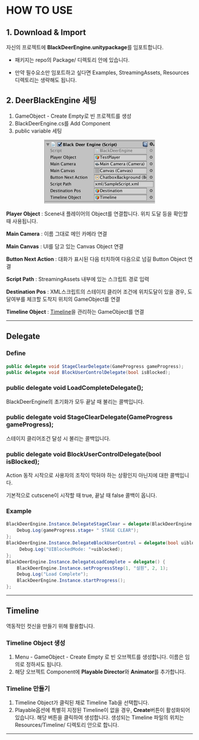 
# HOW TO USE

## 1. Download & Import

자신의 프로젝트에 **BlackDeerEngine.unitypackage**를 임포트합니다.

   * 패키지는 repo의 Package/ 디렉토리 안에 있습니다.
   
   * 만약 필수요소만 임포트하고 싶다면 Examples, StreamingAssets, Resources 디렉토리는 생략해도 됩니다.

## 2. DeerBlackEngine 세팅

1. GameObject - Create Empty로 빈 프로젝트를 생성
2. BlackDeerEngine.cs를 Add Component
3. public variable 세팅

<p align="center">
  <img src="https://github.com/rajephon/BlackDeerEngine/blob/master/Document/BlackDeerEngineComponent.png" width="299" />
</p>

**Player Object** : Scene내 플레이어의 Object를 연결합니다. 위치 도달 등을 확인할 때 사용됩니다.

**Main Camera** : 이름 그대로 메인 카메라 연결

**Main Canvas** : UI를 담고 있는 Canvas Object 연결

**Button Next Action** : 대화가 표시된 다음 터치하여 다음으로 넘길 Button Object 연결

**Script Path** : StreamingAssets 내부에 있는 스크립트 경로 입력

**Destination Pos** : XML스크립트의 스테이지 클리어 조건에 위치도달이 있을 경우, 도달여부를 체크할 도착지 위치의 GameObject를 연결

**Timeline Object** : [Timeline](#timeline)을 관리하는 GameObject를 연결

------

## Delegate

### Define
```C#
public delegate void StageClearDelegate(GameProgress gameProgress);
public delegate void BlockUserControlDelegate(bool isBlocked);
```

### public delegate void LoadCompleteDelegate();
BlackDeerEngine의 초기화가 모두 끝날 때 불리는 콜백입니다.

### public delegate void StageClearDelegate(GameProgress gameProgress);
스테이지 클리어조건 달성 시 불리는 콜백입니다.

### public delegate void BlockUserControlDelegate(bool isBlocked);
Action 동작 시작으로 사용자의 조작이 막혀야 하는 상황인지 아닌지에 대한 콜백입니다.

기본적으로 cutscene이 시작할 때 true, 끝날 때 false 콜백이 옵니다.

### Example
```C#
BlackDeerEngine.Instance.DelegateStageClear = delegate(BlackDeerEngine.GameProgress gameProgress) {
	Debug.Log(gameProgress.stage+ " STAGE CLEAR");
};
BlackDeerEngine.Instance.DelegateBlockUserControl = delegate(bool uiblocked) {
	 Debug.Log("UIBlockedMode: "+uiblocked);
};
BlackDeerEngine.Instance.DelegateLoadComplete = delegate() {
	BlackDeerEngine.Instance.setProgressStep(1, "설원", 2, 1);
	Debug.Log("Load Complete");
	BlackDeerEngine.Instance.startProgress();
};
```
------

## Timeline
역동적인 컷신을 만들기 위해 활용합니다. 

### Timeline Object 생성
1. Menu - GameObject - Create Empty 로 빈 오브젝트를 생성합니다. 이름은 임의로 정하셔도 됩니다.
2. 해당 오브젝트 Component에 **Playable Director**와 **Animator**를 추가합니다.

### Timeline 만들기
1. Timeline Object가 클릭된 채로 Timeline Tab을 선택합니다.
2. Playable옵션에 특별히 지정된 Timeline이 없을 경우, **Create**버튼이 활성화되어있습니다. 해당 버튼을 클릭하여 생성합니다. 생성되는 Timeline 파일의 위치는 Resources/Timeline/ 디렉토리 안으로 합니다.

------


